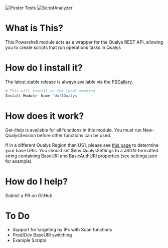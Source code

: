![Pester Tests](https://github.com/techservicesillinois/SecOps-Powershell-Qualys/workflows/Pester%20Tests/badge.svg)
![ScriptAnalyzer](https://github.com/techservicesillinois/SecOps-Powershell-Qualys/workflows/ScriptAnalyzer/badge.svg)

# What is This?

This Powershell module acts as a wrapper for the Qualys REST API, allowing you to create scripts that run operations tasks in Qualys

# How do I install it?

The latest stable release is always available via the [PSGallery](https://www.powershellgallery.com/packages/UofIQualys).
```powershell
# This will install on the local machine
Install-Module -Name 'UofIQualys'
```

# How does it work?

Get-Help is available for all functions in this module.
You must run New-QualysSession before other functions can be used.

If in a different Qualys Region than US1, please see [this page](https://www.qualys.com/platform-identification/) to determine your base URIs.
You should set $env:QualysSettings to a JSON-formatted string containing BaseURI and BasicAuthURI properties (see settings.json for example).

# How do I help?

Submit a PR on GitHub

# To Do

- Support for targeting by IPs with Scan functions
- Prod/Dev BaseURI switching
- Example Scripts
